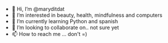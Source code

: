 - 👋 Hi, I’m @maryditdat
- 👀 I’m interested in beauty, health, mindfulness and computers
- 🌱 I’m currently learning Python and spanish
- 💞️ I’m looking to collaborate on.. not sure yet
- 📫 How to reach me ... don't =)

<!---
maryditdat/maryditdat is a ✨ special ✨ repository because its `README.md` (this file) appears on your GitHub profile.
You can click the Preview link to take a look at your changes.
--->
